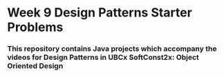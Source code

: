 # Week 9 Design Patterns Starter Problems

### This repository contains Java projects which accompany the videos for Design Patterns in UBCx SoftConst2x: Object Oriented Design
